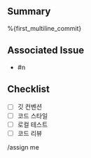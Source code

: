 ## Summary

%{first_multiline_commit}

## Associated Issue

- #n

## Checklist

- [ ] 깃 컨벤션
- [ ] 코드 스타일
- [ ] 로컬 테스트
- [ ] 코드 리뷰

/assign me
